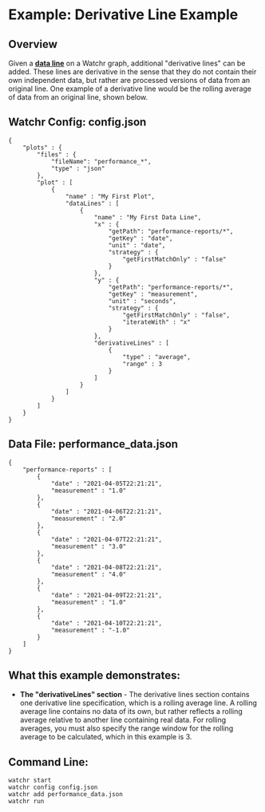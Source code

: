 # Example:  Derivative Line Example

## Overview

Given a [**data line**](dataLines.html) on a Watchr graph, additional "derivative lines" can be added.  These lines are derivative in the sense that they do not contain their own independent data, but rather are processed versions of data from an original line.  One example of a derivative line would be the rolling average of data from an original line, shown below.

## Watchr Config:  config.json
	{
	    "plots" : {
	        "files" : {
	            "fileName": "performance_*",
	            "type" : "json"
	        },
	        "plot" : [
	            {
	                "name" : "My First Plot",
	                "dataLines" : [
	                    {
	                        "name" : "My First Data Line",
	                        "x" : {
	                            "getPath": "performance-reports/*",
	                            "getKey" : "date",
	                            "unit" : "date",
								"strategy" : {
									"getFirstMatchOnly" : "false"
								}
	                        },
	                        "y" : {
	                            "getPath": "performance-reports/*",
	                            "getKey" : "measurement",
	                            "unit" : "seconds",
								"strategy" : {
									"getFirstMatchOnly" : "false",
	                                "iterateWith" : "x"
								}
	                        },
	                        "derivativeLines" : [
								{
									"type" : "average",
									"range" : 3
								}
							]
	                    }
	                ]
	            }
	        ]
	    }
	}

## Data File:  performance\_data.json
	
	{
	    "performance-reports" : [
	        {
	            "date" : "2021-04-05T22:21:21",
	            "measurement" : "1.0"
	        },
	        {
	            "date" : "2021-04-06T22:21:21",
	            "measurement" : "2.0"
	        },
	        {
	            "date" : "2021-04-07T22:21:21",
	            "measurement" : "3.0"
	        },
	        {
	            "date" : "2021-04-08T22:21:21",
	            "measurement" : "4.0"
	        },
	        {
	            "date" : "2021-04-09T22:21:21",
	            "measurement" : "1.0"
	        },
	        {
	            "date" : "2021-04-10T22:21:21",
	            "measurement" : "-1.0"
	        }
	    ]
	}

## What this example demonstrates:

* **The "derivativeLines" section** - The derivative lines section contains one derivative line specification, which is a rolling average line.  A rolling average line contains no data of its own, but rather reflects a rolling average relative to another line containing real data.  For rolling averages, you must also specify the range window for the rolling average to be calculated, which in this example is 3.

## Command Line:

	watchr start 
    watchr config config.json
    watchr add performance_data.json
    watchr run
